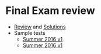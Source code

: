 Final Exam review
===

+ [Review](FinalExamReview.md) and [Solutions](FinalExamReviewWithSolutions.md)
+ Sample tests
    + [Summer 2016 v1](../../content/CS5000-Summer16-FinalWednesday.pdf)
    + [Summer 2016 v1](../../content/CS5000-Summer16-FinalSunday.pdf)
